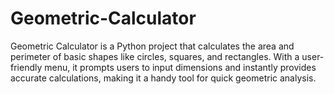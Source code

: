# Geometric-Calculator
 Geometric Calculator is a Python project that calculates the area and perimeter of basic shapes like circles, squares, and rectangles. With a user-friendly menu, it prompts users to input dimensions and instantly provides accurate calculations, making it a handy tool for quick geometric analysis.
